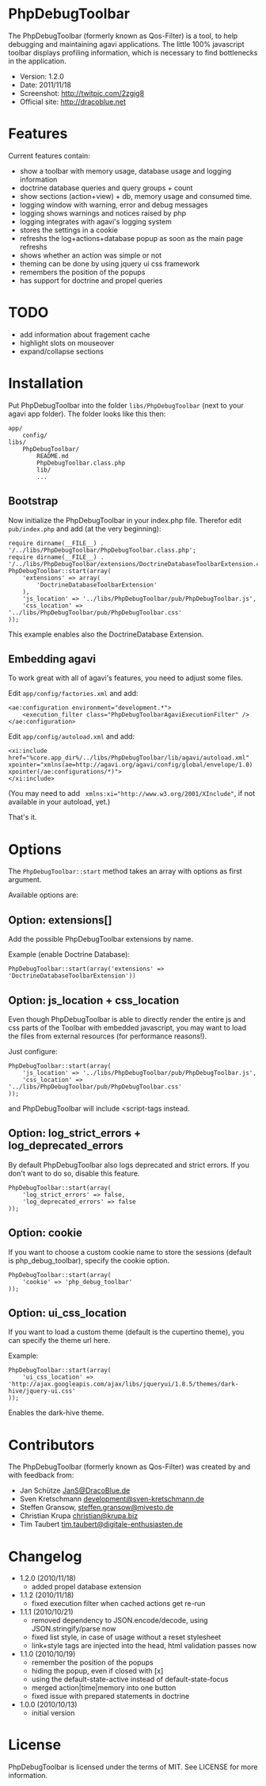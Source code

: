 # PhpDebugToolbar

The PhpDebugToolbar (formerly known as Qos-Filter) is a tool, to help debugging
and maintaining agavi applications. The little 100% javascript toolbar displays
profiling information, which is necessary to find bottlenecks in the
application.

- Version: 1.2.0
- Date: 2011/11/18
- Screenshot: <http://twitpic.com/2zgig8>
- Official site: <http://dracoblue.net>

# Features

Current features contain:

* show a toolbar with memory usage, database usage and logging information
* doctrine database queries and query groups + count
* show sections (action+view) + db, memory usage and consumed time.
* logging window with warning, error and debug messages
* logging shows warnings and notices raised by php
* logging integrates with agavi's logging system
* stores the settings in a cookie
* refreshs the log+actions+database popup as soon as the main page refreshs
* shows whether an action was simple or not
* theming can be done by using jquery ui css framework
* remembers the position of the popups
* has support for doctrine and propel queries

# TODO

* add information about fragement cache
* highlight slots on mouseover
* expand/collapse sections

# Installation

Put PhpDebugToolbar into the folder `libs/PhpDebugToolbar` (next to your agavi
app folder). The folder looks like this then:

    app/
        config/
    libs/
        PhpDebugToolbar/
            README.md
            PhpDebugToolbar.class.php
            lib/
            ...

## Bootstrap

Now initialize the PhpDebugToolbar in your index.php file. Therefor edit
`pub/index.php` and add (at the very beginning):

    require dirname(__FILE__) . '/../libs/PhpDebugToolbar/PhpDebugToolbar.class.php';
    require dirname(__FILE__) . '/../libs/PhpDebugToolbar/extensions/DoctrineDatabaseToolbarExtension.class.php';
    PhpDebugToolbar::start(array(
        'extensions' => array(
            'DoctrineDatabaseToolbarExtension'
        ),
        'js_location' => '../libs/PhpDebugToolbar/pub/PhpDebugToolbar.js',
        'css_location' => '../libs/PhpDebugToolbar/pub/PhpDebugToolbar.css'
    ));

This example enables also the DoctrineDatabase Extension.

## Embedding agavi

To work great with all of agavi's features, you need to adjust some files.

Edit `app/config/factories.xml` and add:

    <ae:configuration environment="development.*">
        <execution_filter class="PhpDebugToolbarAgaviExecutionFilter" />
    </ae:configuration>

Edit `app/config/autoload.xml` and add:

    <xi:include href="%core.app_dir%/../libs/PhpDebugToolbar/lib/agavi/autoload.xml" xpointer="xmlns(ae=http://agavi.org/agavi/config/global/envelope/1.0) xpointer(/ae:configurations/*)">
    </xi:include>

(You may need to add ` xmlns:xi="http://www.w3.org/2001/XInclude"`, if not
available in your autoload, yet.)

That's it.

# Options

The `PhpDebugToolbar::start` method takes an array with options as first
argument.

Available options are:

## Option: extensions[]

Add the possible PhpDebugToolbar extensions by name.

Example (enable Doctrine Database):

    PhpDebugToolbar::start(array('extensions' => 'DoctrineDatabaseToolbarExtension'))

## Option: js_location + css_location

Even though PhpDebugToolbar is able to directly render the entire js and css
parts of the Toolbar with embedded javascript, you may want to load the files
from external resources (for performance reasons!).

Just configure:

    PhpDebugToolbar::start(array(
        'js_location' => '../libs/PhpDebugToolbar/pub/PhpDebugToolbar.js',
        'css_location' => '../libs/PhpDebugToolbar/pub/PhpDebugToolbar.css'
    ));

and PhpDebugToolbar will include <script-tags instead.

## Option: log_strict_errors + log_deprecated_errors

By default PhpDebugToolbar also logs deprecated and strict errors. If you don't
want to do so, disable this feature.

    PhpDebugToolbar::start(array(
        'log_strict_errors' => false,
        'log_deprecated_errors' => false
    ));

## Option: cookie

If you want to choose a custom cookie name to store the sessions (default is
php_debug_toolbar), specify the cookie option.

    PhpDebugToolbar::start(array(
        'cookie' => 'php_debug_toolbar'
    ));

## Option: ui_css_location

If you want to load a custom theme (default is the cupertino theme), you can
specify the theme url here.

Example:

    PhpDebugToolbar::start(array(
        'ui_css_location' => 'http://ajax.googleapis.com/ajax/libs/jqueryui/1.8.5/themes/dark-hive/jquery-ui.css'
    ));

Enables the dark-hive theme.

# Contributors

The PhpDebugToolbar (formerly known as Qos-Filter) was created by and with
feedback from:

* Jan Schütze <JanS@DracoBlue.de>
* Sven Kretschmann <development@sven-kretschmann.de>
* Steffen Gransow, <steffen.gransow@mivesto.de>
* Christian Krupa <christian@krupa.biz>
* Tim Taubert <tim.taubert@digitale-enthusiasten.de>

# Changelog

- 1.2.0 (2010/11/18)
  - added propel database extension
- 1.1.2 (2010/11/18)
  - fixed execution filter when cached actions get re-run
- 1.1.1 (2010/10/21)
  - removed dependency to JSON.encode/decode, using JSON.stringify/parse now
  - fixed list style, in case of usage without a reset stylesheet
  - link+style tags are injected into the head, html validation passes now
- 1.1.0 (2010/10/19)
  - remember the position of the popups
  - hiding the popup, even if closed with [x]
  - using the default-state-active instead of default-state-focus
  - merged action|time|memory into one button
  - fixed issue with prepared statements in doctrine
- 1.0.0 (2010/10/13)
  - initial version

# License

PhpDebugToolbar is licensed under the terms of MIT. See LICENSE for more information.

